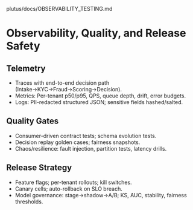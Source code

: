 plutus/docs/OBSERVABILITY_TESTING.md
# Observability, Quality, and Release Safety

## Telemetry
- Traces with end-to-end decision path (Intake→KYC→Fraud→Scoring→Decision).
- Metrics: Per-tenant p50/p95, QPS, queue depth, drift, error budgets.
- Logs: PII-redacted structured JSON; sensitive fields hashed/salted.

## Quality Gates
- Consumer-driven contract tests; schema evolution tests.
- Decision replay golden cases; fairness snapshots.
- Chaos/resilience: fault injection, partition tests, latency drills.

## Release Strategy
- Feature flags; per-tenant rollouts; kill switches.
- Canary cells; auto-rollback on SLO breach.
- Model governance: stage→shadow→A/B; KS, AUC, stability, fairness thresholds.
